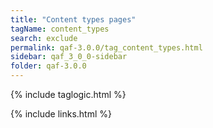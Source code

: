 ```yaml
---
title: "Content types pages"
tagName: content_types
search: exclude
permalink: qaf-3.0.0/tag_content_types.html
sidebar: qaf_3_0_0-sidebar
folder: qaf-3.0.0
---
```

{% include taglogic.html %}

{% include links.html %}
